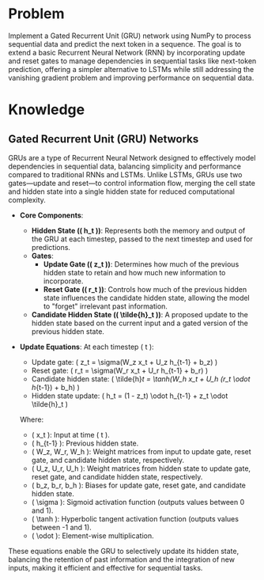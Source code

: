 # Problem
Implement a Gated Recurrent Unit (GRU) network using NumPy to process sequential data and predict the next token in a sequence. The goal is to extend a basic Recurrent Neural Network (RNN) by incorporating update and reset gates to manage dependencies in sequential tasks like next-token prediction, offering a simpler alternative to LSTMs while still addressing the vanishing gradient problem and improving performance on sequential data.

# Knowledge
## Gated Recurrent Unit (GRU) Networks
GRUs are a type of Recurrent Neural Network designed to effectively model dependencies in sequential data, balancing simplicity and performance compared to traditional RNNs and LSTMs. Unlike LSTMs, GRUs use two gates—update and reset—to control information flow, merging the cell state and hidden state into a single hidden state for reduced computational complexity.

- **Core Components**:
  - **Hidden State (\( h_t \))**: Represents both the memory and output of the GRU at each timestep, passed to the next timestep and used for predictions.
  - **Gates**:
    - **Update Gate (\( z_t \))**: Determines how much of the previous hidden state to retain and how much new information to incorporate.
    - **Reset Gate (\( r_t \))**: Controls how much of the previous hidden state influences the candidate hidden state, allowing the model to "forget" irrelevant past information.
  - **Candidate Hidden State (\( \tilde{h}_t \))**: A proposed update to the hidden state based on the current input and a gated version of the previous hidden state.

- **Update Equations**:
  At each timestep \( t \):
  - Update gate: \( z_t = \sigma(W_z x_t + U_z h_{t-1} + b_z) \)
  - Reset gate: \( r_t = \sigma(W_r x_t + U_r h_{t-1} + b_r) \)
  - Candidate hidden state: \( \tilde{h}_t = \tanh(W_h x_t + U_h (r_t \odot h_{t-1}) + b_h) \)
  - Hidden state update: \( h_t = (1 - z_t) \odot h_{t-1} + z_t \odot \tilde{h}_t \)

  Where:
  - \( x_t \): Input at time \( t \).
  - \( h_{t-1} \): Previous hidden state.
  - \( W_z, W_r, W_h \): Weight matrices from input to update gate, reset gate, and candidate hidden state, respectively.
  - \( U_z, U_r, U_h \): Weight matrices from hidden state to update gate, reset gate, and candidate hidden state, respectively.
  - \( b_z, b_r, b_h \): Biases for update gate, reset gate, and candidate hidden state.
  - \( \sigma \): Sigmoid activation function (outputs values between 0 and 1).
  - \( \tanh \): Hyperbolic tangent activation function (outputs values between -1 and 1).
  - \( \odot \): Element-wise multiplication.

These equations enable the GRU to selectively update its hidden state, balancing the retention of past information and the integration of new inputs, making it efficient and effective for sequential tasks.